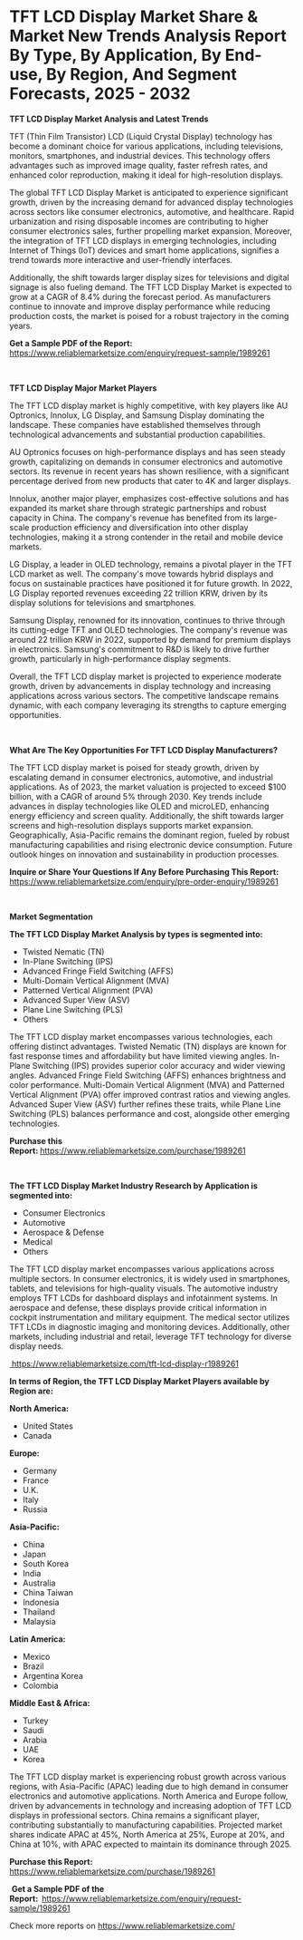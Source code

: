 <p><h1>TFT LCD Display Market Share & Market New Trends Analysis Report By Type, By Application, By End-use, By Region, And Segment Forecasts, 2025 - 2032</h1></p><p><strong>TFT LCD Display Market Analysis and Latest Trends</strong></p>
<p><p>TFT (Thin Film Transistor) LCD (Liquid Crystal Display) technology has become a dominant choice for various applications, including televisions, monitors, smartphones, and industrial devices. This technology offers advantages such as improved image quality, faster refresh rates, and enhanced color reproduction, making it ideal for high-resolution displays. </p><p>The global TFT LCD Display Market is anticipated to experience significant growth, driven by the increasing demand for advanced display technologies across sectors like consumer electronics, automotive, and healthcare. Rapid urbanization and rising disposable incomes are contributing to higher consumer electronics sales, further propelling market expansion. Moreover, the integration of TFT LCD displays in emerging technologies, including Internet of Things (IoT) devices and smart home applications, signifies a trend towards more interactive and user-friendly interfaces.</p><p>Additionally, the shift towards larger display sizes for televisions and digital signage is also fueling demand. The TFT LCD Display Market is expected to grow at a CAGR of 8.4% during the forecast period. As manufacturers continue to innovate and improve display performance while reducing production costs, the market is poised for a robust trajectory in the coming years.</p></p>
<p><strong>Get a Sample PDF of the Report:&nbsp;</strong> <a href="https://www.reliablemarketsize.com/enquiry/request-sample/1989261?utm_campaign=2955&utm_medium=2&utm_source=Github&utm_content=ia&utm_term=06042025&utm_id=tft-lcd-display">https://www.reliablemarketsize.com/enquiry/request-sample/1989261</a></p>
<p>&nbsp;</p>
<p><strong>TFT LCD Display Major Market Players</strong></p>
<p><p>The TFT LCD display market is highly competitive, with key players like AU Optronics, Innolux, LG Display, and Samsung Display dominating the landscape. These companies have established themselves through technological advancements and substantial production capabilities.</p><p>AU Optronics focuses on high-performance displays and has seen steady growth, capitalizing on demands in consumer electronics and automotive sectors. Its revenue in recent years has shown resilience, with a significant percentage derived from new products that cater to 4K and larger displays.</p><p>Innolux, another major player, emphasizes cost-effective solutions and has expanded its market share through strategic partnerships and robust capacity in China. The company's revenue has benefited from its large-scale production efficiency and diversification into other display technologies, making it a strong contender in the retail and mobile device markets.</p><p>LG Display, a leader in OLED technology, remains a pivotal player in the TFT LCD market as well. The company's move towards hybrid displays and focus on sustainable practices have positioned it for future growth. In 2022, LG Display reported revenues exceeding 22 trillion KRW, driven by its display solutions for televisions and smartphones.</p><p>Samsung Display, renowned for its innovation, continues to thrive through its cutting-edge TFT and OLED technologies. The company's revenue was around 22 trillion KRW in 2022, supported by demand for premium displays in electronics. Samsung's commitment to R&D is likely to drive further growth, particularly in high-performance display segments.</p><p>Overall, the TFT LCD display market is projected to experience moderate growth, driven by advancements in display technology and increasing applications across various sectors. The competitive landscape remains dynamic, with each company leveraging its strengths to capture emerging opportunities.</p></p>
<p>&nbsp;</p>
<p><strong>What Are The Key Opportunities For TFT LCD Display Manufacturers?</strong></p>
<p><p>The TFT LCD display market is poised for steady growth, driven by escalating demand in consumer electronics, automotive, and industrial applications. As of 2023, the market valuation is projected to exceed $100 billion, with a CAGR of around 5% through 2030. Key trends include advances in display technologies like OLED and microLED, enhancing energy efficiency and screen quality. Additionally, the shift towards larger screens and high-resolution displays supports market expansion. Geographically, Asia-Pacific remains the dominant region, fueled by robust manufacturing capabilities and rising electronic device consumption. Future outlook hinges on innovation and sustainability in production processes.</p></p>
<p><strong>Inquire or Share Your Questions If Any Before Purchasing This Report:</strong> <a href="https://www.reliablemarketsize.com/enquiry/pre-order-enquiry/1989261?utm_campaign=2955&utm_medium=2&utm_source=Github&utm_content=ia&utm_term=06042025&utm_id=tft-lcd-display">https://www.reliablemarketsize.com/enquiry/pre-order-enquiry/1989261</a></p>
<p>&nbsp;</p>
<p><strong>Market Segmentation</strong></p>
<p><strong>The TFT LCD Display Market Analysis by types is segmented into:</strong></p>
<p><ul><li>Twisted Nematic (TN)</li><li>In-Plane Switching (IPS)</li><li>Advanced Fringe Field Switching (AFFS)</li><li>Multi-Domain Vertical Alignment (MVA)</li><li>Patterned Vertical Alignment (PVA)</li><li>Advanced Super View (ASV)</li><li>Plane Line Switching (PLS)</li><li>Others</li></ul></p>
<p><p>The TFT LCD display market encompasses various technologies, each offering distinct advantages. Twisted Nematic (TN) displays are known for fast response times and affordability but have limited viewing angles. In-Plane Switching (IPS) provides superior color accuracy and wider viewing angles. Advanced Fringe Field Switching (AFFS) enhances brightness and color performance. Multi-Domain Vertical Alignment (MVA) and Patterned Vertical Alignment (PVA) offer improved contrast ratios and viewing angles. Advanced Super View (ASV) further refines these traits, while Plane Line Switching (PLS) balances performance and cost, alongside other emerging technologies.</p></p>
<p><strong>Purchase this Report:&nbsp;</strong><a href="https://www.reliablemarketsize.com/purchase/1989261?utm_campaign=2955&utm_medium=2&utm_source=Github&utm_content=ia&utm_term=06042025&utm_id=tft-lcd-display">https://www.reliablemarketsize.com/purchase/1989261</a></p>
<p>&nbsp;</p>
<p><strong>The TFT LCD Display Market Industry Research by Application is segmented into:</strong></p>
<p><ul><li>Consumer Electronics</li><li>Automotive</li><li>Aerospace & Defense</li><li>Medical</li><li>Others</li></ul></p>
<p><p>The TFT LCD display market encompasses various applications across multiple sectors. In consumer electronics, it is widely used in smartphones, tablets, and televisions for high-quality visuals. The automotive industry employs TFT LCDs for dashboard displays and infotainment systems. In aerospace and defense, these displays provide critical information in cockpit instrumentation and military equipment. The medical sector utilizes TFT LCDs in diagnostic imaging and monitoring devices. Additionally, other markets, including industrial and retail, leverage TFT technology for diverse display needs.</p></p>
<p><a href="https://www.reliablemarketsize.com/tft-lcd-display-r1989261?utm_campaign=2955&utm_medium=2&utm_source=Github&utm_content=ia&utm_term=06042025&utm_id=tft-lcd-display">&nbsp;https://www.reliablemarketsize.com/tft-lcd-display-r1989261</a></p>
<p><strong>In terms of Region, the TFT LCD Display Market Players available by Region are:</strong></p>
<p>
    <p> <strong> North America: </strong>
        <ul>
            <li>United States</li>
            <li>Canada</li>
        </ul>
        </p> 
    <p> <strong> Europe: </strong>
        <ul>
            <li>Germany</li>
            <li>France</li>
            <li>U.K.</li>
            <li>Italy</li>
            <li>Russia</li>
        </ul>
        </p> 
    <p> <strong> Asia-Pacific: </strong>
        <ul>
            <li>China</li>
            <li>Japan</li>
            <li>South Korea</li>
            <li>India</li>
            <li>Australia</li>
            <li>China Taiwan</li>
            <li>Indonesia</li>
            <li>Thailand</li>
            <li>Malaysia</li>
        </ul>
        </p> 
    <p> <strong> Latin America: </strong>
        <ul>
            <li>Mexico</li>
            <li>Brazil</li>
            <li>Argentina Korea</li>
            <li>Colombia</li>
        </ul>
        </p> 
    <p> <strong> Middle East & Africa: </strong>
        <ul>
            <li>Turkey</li>
            <li>Saudi</li>
            <li>Arabia</li>
            <li>UAE</li>
            <li>Korea</li>
        </ul>
    </p>
    </p>
<p><p>The TFT LCD display market is experiencing robust growth across various regions, with Asia-Pacific (APAC) leading due to high demand in consumer electronics and automotive applications. North America and Europe follow, driven by advancements in technology and increasing adoption of TFT LCD displays in professional sectors. China remains a significant player, contributing substantially to manufacturing capabilities. Projected market shares indicate APAC at 45%, North America at 25%, Europe at 20%, and China at 10%, with APAC expected to maintain its dominance through 2025.</p></p>
<p><strong>Purchase this Report: </strong><a href="https://www.reliablemarketsize.com/purchase/1989261?utm_campaign=2955&utm_medium=2&utm_source=Github&utm_content=ia&utm_term=06042025&utm_id=tft-lcd-display">https://www.reliablemarketsize.com/purchase/1989261</a></p>
<p>&nbsp;<strong>Get a Sample PDF of the Report:&nbsp;&nbsp;</strong><a href="https://www.reliablemarketsize.com/enquiry/request-sample/1989261?utm_campaign=2955&utm_medium=2&utm_source=Github&utm_content=ia&utm_term=06042025&utm_id=tft-lcd-display">https://www.reliablemarketsize.com/enquiry/request-sample/1989261</a></p>
<p><strong></strong></p>
<p>Check more reports on <a href="https://www.reliablemarketsize.com/?utm_campaign=2955&utm_medium=2&utm_source=Github&utm_content=ia&utm_term=06042025&utm_id=tft-lcd-display">https://www.reliablemarketsize.com/</a></p>